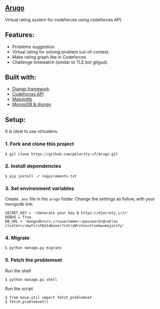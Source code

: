 ## [Arugo](https://arugo.herokuapp.com/)

Virtual rating system for codeforces using codeforces API.

## Features:

- Problems suggestion.
- Virtual rating for solving problem out-of-contest.
- Make rating graph like in Codeforces
- Challenge timewatch (similar to TLE bot gitgud).

## Built with:

- [Django framework](https://www.djangoproject.com/)
- [Codeforces API](https://codeforces.com/apiHelp)
- [Matplotlib](https://matplotlib.org/)
- [MongoDB & djongo](https://www.mongodb.com/compatibility/mongodb-and-django)

## Setup:

It is ideal to use virtualenv.

### 1. Fork and clone this project

```
$ git clone https://github.com/polarity-cf/arugo.git
```

### 2. Install dependencies

```
$ pip install -r requirements.txt
```

### 3. Set environment variables

Create `.env` file in the `arugo` folder.
Change the settings as follow, with your mongodb link:

```
SECRET_KEY = '<Generate your key @ https://djecrety.ir/>'
DEBUG = True
DB_URL = 'mongodb+srv://<username>:<password>@<atlas cluster>/<myFirstDatabase>?retryWrites=true&w=majority'
```

### 4. Migrate

```
$ python manage.py migrate
```

### 5. Fetch the problemset

Run the shell

```
$ python manage.py shell
```

Run the script

```
$ from base.util import fetch_problemset
$ fetch_problemset()
```
